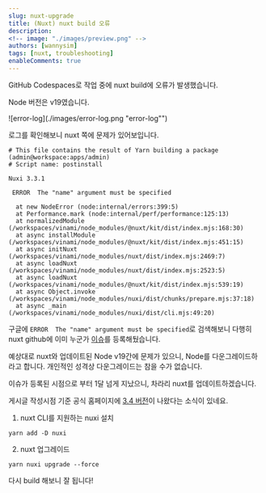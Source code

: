 ```yaml
---
slug: nuxt-upgrade
title: (Nuxt) nuxt build 오류
description:
<!-- image: "./images/preview.png" -->
authors: [wannysim]
tags: [nuxt, troubleshooting]
enableComments: true
---
```


GitHub Codespaces로 작업 중에 nuxt build에 오류가 발생했습니다.

<!-- truncate -->

Node 버전은 v19였습니다.

![error-log](./images/error-log.png "error-log"")

로그를 확인해보니 nuxt 쪽에 문제가 있어보입니다.

```
# This file contains the result of Yarn building a package (admin@workspace:apps/admin)
# Script name: postinstall

Nuxi 3.3.1

 ERROR  The "name" argument must be specified

  at new NodeError (node:internal/errors:399:5)
  at Performance.mark (node:internal/perf/performance:125:13)
  at normalizedModule (/workspaces/vinami/node_modules/@nuxt/kit/dist/index.mjs:168:30)
  at async installModule (/workspaces/vinami/node_modules/@nuxt/kit/dist/index.mjs:451:15)
  at async initNuxt (/workspaces/vinami/node_modules/nuxt/dist/index.mjs:2469:7)
  at async loadNuxt (/workspaces/vinami/node_modules/nuxt/dist/index.mjs:2523:5)
  at async loadNuxt (/workspaces/vinami/node_modules/@nuxt/kit/dist/index.mjs:539:19)
  at async Object.invoke (/workspaces/vinami/node_modules/nuxi/dist/chunks/prepare.mjs:37:18)
  at async _main (/workspaces/vinami/node_modules/nuxi/dist/cli.mjs:49:20)
```

구글에 `ERROR  The "name" argument must be specified`로 검색해보니 다행히 nuxt github에 이미 누군가 [이슈](https://github.com/nuxt/nuxt/issues/19682)를 등록해뒀습니다.

예상대로 nuxt와 업데이트된 Node v19간에 문제가 있으니, Node를 다운그레이드하라고 합니다.
개인적인 성격상 다운그레이드는 참을 수가 없습니다.

이슈가 등록된 시점으로 부터 1달 넘게 지났으니, 차라리 nuxt를 업데이트하겠습니다.

게시글 작성시점 기준 공식 홈페이지에 [3.4 버전](https://nuxt.com/blog/v3-4)이 나왔다는 소식이 있네요.

1. nuxt CLI를 지원하는 nuxi 설치

```
yarn add -D nuxi
```

2. nuxt 업그레이드

```
yarn nuxi upgrade --force
```

다시 build 해보니 잘 됩니다!
